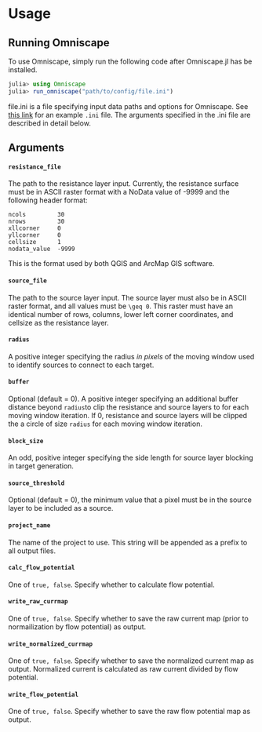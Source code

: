 # Usage

## Running Omniscape

To use Omniscape, simply run the following code after Omniscape.jl has be installed.

```julia
julia> using Omniscape
julia> run_omniscape("path/to/config/file.ini")
```

file.ini is a file specifying input data paths and options for Omniscape. See [this link](https://github.com/Circuitscape/Omniscape.jl/blob/master/test/input/config.ini) for an example `.ini` file. The arguments specified in the .ini file are described in detail below.

## Arguments

#### `resistance_file`
The path to the resistance layer input. Currently, the resistance surface must be in ASCII raster format with a NoData value of -9999 and the following header format:
```
ncols         30
nrows         30
xllcorner     0
yllcorner     0
cellsize      1
nodata_value  -9999
``` 
This is the format used by both QGIS and ArcMap GIS software.

#### `source_file`
The path to the source layer input. The source layer must also be in ASCII raster format, and all values must be ``\geq 0``. This raster must have an identical number of rows, columns, lower left corner coordinates, and cellsize as the resistance layer.

#### `radius`
A positive integer specifying the radius *in pixels* of the moving window used to identify sources to connect to each target.

#### `buffer`
Optional (default = 0). A positive integer specifying an additional buffer distance beyond `radius`to clip the resistance and source layers to for each moving window iteration. If 0, resistance and source layers will be clipped the a circle of size `radius` for each moving window iteration.

#### `block_size`
An odd, positive integer specifying the side length for source layer blocking in target generation.

#### `source_threshold`
Optional (default = 0), the minimum value that a pixel must be in the source layer to be included as a source.

#### `project_name`
The name of the project to use. This string will be appended as a prefix to all output files.

#### `calc_flow_potential`
One of `true, false`. Specify whether to calculate flow potential.

#### `write_raw_currmap`
One of `true, false`. Specify whether to save the raw current map (prior to normailization by flow potential) as output.

#### `write_normalized_currmap`
One of `true, false`. Specify whether to save the normalized current map as output. Normalized current is calculated as raw current divided by flow potential.

#### `write_flow_potential`
One of `true, false`. Specify whether to save the raw flow potential map as output.